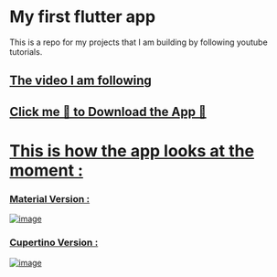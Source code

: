 # My first flutter app

This is a repo for my projects that I am building by following youtube tutorials.

<h2> <a href = "https://www.youtube.com/watch?v=CzRQ9mnmh44&ab_channel=RivaanRanawat" target="_blank"> The video I am following </a> </h2>

<h2> <a href= "https://github.com/Shishir3D/CurrencyConverter/raw/main/Currency%20Converter.apk"> Click me 🦆 to Download the App 📱</h2>

# This is how the app looks at the moment :

### Material Version :

![image](https://github.com/user-attachments/assets/17abce9a-7fc2-484a-9c47-23926ff55cc1)


### Cupertino Version :
![image](https://github.com/user-attachments/assets/c25e6021-0e0b-4b59-94f3-1da33350b3c5)


